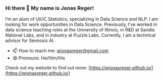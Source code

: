 ### Hi there 👋 My name is Jonas Reger!

I’m an alum of UIUC Statistics, specializing in Data Science and NLP. I am looking for work opportunities in Data Science. Previously, I’ve worked in data science teaching roles at the University of Illinois, in R&D at Sandia National Labs, and in industry at Puzzle Labs. Currently, I am a technical advisor for Semiosis AI.

- 📫 How to reach me: wjonasreger@gmail.com
- 😄 Pronouns: He/Him/His

Check out my website to find out more: [https://wjonasreger.github.io/](https://wjonasreger.github.io/)
